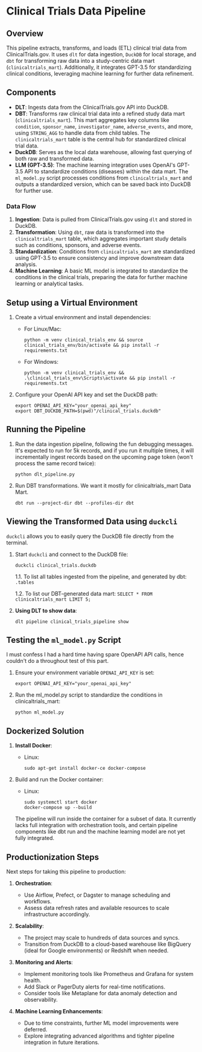 
# Clinical Trials Data Pipeline

## Overview
This pipeline extracts, transforms, and loads (ETL) clinical trial data from ClinicalTrials.gov. It uses `dlt` for data ingestion, `DuckDB` for local storage, and `dbt` for transforming raw data into a study-centric data mart (`clinicaltrials_mart`). Additionally, it integrates GPT-3.5 for standardizing clinical conditions, leveraging machine learning for further data refinement.

## Components
- **DLT**: Ingests data from the ClinicalTrials.gov API into DuckDB.
- **DBT**: Transforms raw clinical trial data into a refined study data mart (`clinicaltrials_mart`). This mart aggregates key columns like `condition`, `sponsor_name`, `investigator_name`, `adverse_events`, and more, using `STRING_AGG` to handle data from child tables. The `clinicaltrials_mart` table is the central hub for standardized clinical trial data.
- **DuckDB**: Serves as the local data warehouse, allowing fast querying of both raw and transformed data.
- **LLM (GPT-3.5)**: The machine learning integration uses OpenAI's GPT-3.5 API to standardize conditions (diseases) within the data mart. The `ml_model.py` script processes conditions from `clinicaltrials_mart` and outputs a standardized version, which can be saved back into DuckDB for further use.

### Data Flow
1. **Ingestion**: Data is pulled from ClinicalTrials.gov using `dlt` and stored in DuckDB.
2. **Transformation**: Using `dbt`, raw data is transformed into the `clinicaltrials_mart` table, which aggregates important study details such as conditions, sponsors, and adverse events.
3. **Standardization**: Conditions from `clinicaltrials_mart` are standardized using GPT-3.5 to ensure consistency and improve downstream data analysis.
4. **Machine Learning**: A basic ML model is integrated to standardize the conditions in the clinical trials, preparing the data for further machine learning or analytical tasks.


## Setup using a Virtual Environment
1. Create a virtual environment and install dependencies:
   - For Linux/Mac:
     ```
     python -m venv clinical_trials_env && source clinical_trials_env/bin/activate && pip install -r requirements.txt
     ```
   - For Windows:
     ```
     python -m venv clinical_trials_env && .\clinical_trials_env\Scripts\activate && pip install -r requirements.txt
     ```

2. Configure your OpenAI API key and set the DuckDB path:
   ```
   export OPENAI_API_KEY="your_openai_api_key"
   export DBT_DUCKDB_PATH=$(pwd)"/clinical_trials.duckdb"
   ```

## Running the Pipeline
1. Run the data ingestion pipeline, following the fun debugging messages. It's expected to run for 5k records, and if you run it multiple times, it will incrementally ingest records based on the upcoming page token (won't process the same record twice):
   ```
   python dlt_pipeline.py
   ```

2. Run DBT transformations. We want it mostly for clinicaltrials_mart Data Mart.
   ```
   dbt run --project-dir dbt --profiles-dir dbt
   ```

## Viewing the Transformed Data using `duckcli`
`duckcli` allows you to easily query the DuckDB file directly from the terminal.

1. Start `duckcli` and connect to the DuckDB file:
   ```
   duckcli clinical_trials.duckdb
   ```

    1.1. To list all tables ingested from the pipeline, and generated by dbt:
       ```
       .tables
       ```

    1.2. To list our DBT-generated data mart:
       ```
       SELECT * FROM clinicaltrials_mart LIMIT 5;
       ```

2. **Using DLT to show data**:
   ```
   dlt pipeline clinical_trials_pipeline show
   ```

## Testing the `ml_model.py` Script
I must confess I had a hard time having spare OpenAPI API calls, hence couldn't do a throughout test of this part.
1. Ensure your environment variable `OPENAI_API_KEY` is set:
   ```
   export OPENAI_API_KEY="your_openai_api_key"
   ```
   
2. Run the ml_model.py script to standardize the conditions in clinicaltrials_mart:
   ```
   python ml_model.py
   ```


## Dockerized Solution

1. **Install Docker**:
   - Linux: 
     ```
     sudo apt-get install docker-ce docker-compose
     ```


2. Build and run the Docker container:
   - Linux: 
     ```
     sudo systemctl start docker
     docker-compose up --build
     ```
   The pipeline will run inside the container for a subset of data. It currently lacks full integration with orchestration tools, and certain pipeline components like dbt run and the machine learning model are not yet fully integrated.



## Productionization Steps
Next steps for taking this pipeline to production:

1. **Orchestration**:
   - Use Airflow, Prefect, or Dagster to manage scheduling and workflows.
   - Assess data refresh rates and available resources to scale infrastructure accordingly.

2. **Scalability**:
   - The project may scale to hundreds of data sources and syncs.
   - Transition from DuckDB to a cloud-based warehouse like BigQuery (ideal for Google environments) or Redshift when needed.

3. **Monitoring and Alerts**:
   - Implement monitoring tools like Prometheus and Grafana for system health.
   - Add Slack or PagerDuty alerts for real-time notifications.
   - Consider tools like Metaplane for data anomaly detection and observability.

4. **Machine Learning Enhancements**:
   - Due to time constraints, further ML model improvements were deferred.
   - Explore integrating advanced algorithms and tighter pipeline integration in future iterations.


